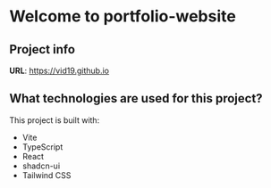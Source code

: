 # Welcome to portfolio-website

## Project info

**URL**: https://vid19.github.io

## What technologies are used for this project?

This project is built with:

- Vite
- TypeScript
- React
- shadcn-ui
- Tailwind CSS
